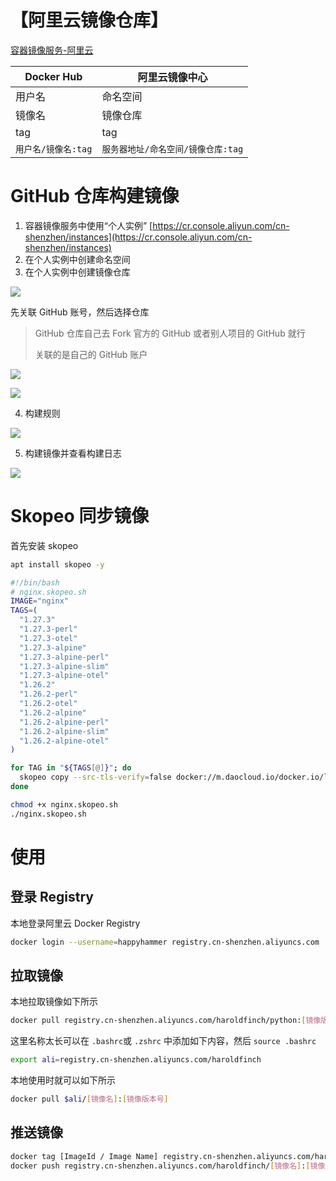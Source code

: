 # 【阿里云镜像仓库】

[容器镜像服务-阿里云](https://www.aliyun.com/product/acr)

| Docker Hub          | 阿里云镜像中心                     |
| ------------------- | ---------------------------------- |
| 用户名              | 命名空间                           |
| 镜像名              | 镜像仓库                           |
| tag                 | tag                                |
| `用户名/镜像名:tag` | `服务器地址/命名空间/镜像仓库:tag` |

# GitHub 仓库构建镜像

1. 容器镜像服务中使用“个人实例” [https://cr.console.aliyun.com/cn-shenzhen/instances](https://cr.console.aliyun.com/cn-shenzhen/instances)
2. 在个人实例中创建命名空间
3. 在个人实例中创建镜像仓库

![](https://gitee.com/haroldzkx/pbed1/raw/main/docker/aliyun.4.png)

先关联 GitHub 账号，然后选择仓库

> GitHub 仓库自己去 Fork 官方的 GitHub 或者别人项目的 GitHub 就行
>
> 关联的是自己的 GitHub 账户

![](https://gitee.com/haroldzkx/pbed1/raw/main/docker/aliyun.5.png)

![](https://gitee.com/haroldzkx/pbed1/raw/main/docker/aliyun.6.png)

4. 构建规则

![](https://gitee.com/haroldzkx/pbed1/raw/main/docker/aliyun.7.png)

5. 构建镜像并查看构建日志

![](https://gitee.com/haroldzkx/pbed1/raw/main/docker/aliyun.8.png)

# Skopeo 同步镜像

首先安装 skopeo

```bash
apt install skopeo -y
```

```bash
#!/bin/bash
# nginx.skopeo.sh
IMAGE="nginx"
TAGS=(
  "1.27.3"
  "1.27.3-perl"
  "1.27.3-otel"
  "1.27.3-alpine"
  "1.27.3-alpine-perl"
  "1.27.3-alpine-slim"
  "1.27.3-alpine-otel"
  "1.26.2"
  "1.26.2-perl"
  "1.26.2-otel"
  "1.26.2-alpine"
  "1.26.2-alpine-perl"
  "1.26.2-alpine-slim"
  "1.26.2-alpine-otel"
)

for TAG in "${TAGS[@]}"; do
  skopeo copy --src-tls-verify=false docker://m.daocloud.io/docker.io/library/$IMAGE:$TAG docker://registry.cn-shenzhen.aliyuncs.com/haroldfinch/$IMAGE:$TAG
done
```

```bash
chmod +x nginx.skopeo.sh
./nginx.skopeo.sh
```

# 使用

## 登录 Registry

本地登录阿里云 Docker Registry

```bash
docker login --username=happyhammer registry.cn-shenzhen.aliyuncs.com
```

## 拉取镜像

本地拉取镜像如下所示

```bash
docker pull registry.cn-shenzhen.aliyuncs.com/haroldfinch/python:[镜像版本号]
```

这里名称太长可以在 `.bashrc`或 `.zshrc` 中添加如下内容，然后 `source .bashrc`

```bash
export ali=registry.cn-shenzhen.aliyuncs.com/haroldfinch
```

本地使用时就可以如下所示

```bash
docker pull $ali/[镜像名]:[镜像版本号]
```

## 推送镜像

```bash
docker tag [ImageId / Image Name] registry.cn-shenzhen.aliyuncs.com/haroldfinch/[镜像名]:[镜像版本号]
docker push registry.cn-shenzhen.aliyuncs.com/haroldfinch/[镜像名]:[镜像版本号]
```
